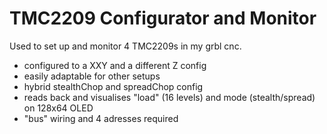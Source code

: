 # TMC2209 Configurator and Monitor

Used to set up and monitor 4 TMC2209s in my grbl cnc.

- configured to a XXY and a different Z config
- easily adaptable for other setups
- hybrid stealthChop and spreadChop config
- reads back and visualises "load" (16 levels) and mode (stealth/spread) on 128x64 OLED
- "bus" wiring and 4 adresses required
